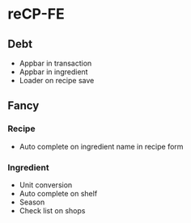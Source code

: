 # reCP-FE

## Debt

- Appbar in transaction
- Appbar in ingredient
- Loader on recipe save

## Fancy

### Recipe

- Auto complete on ingredient name in recipe form

### Ingredient

- Unit conversion
- Auto complete on shelf
- Season
- Check list on shops
